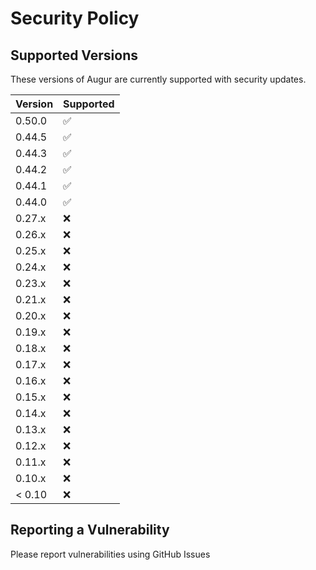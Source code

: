 # Security Policy

## Supported Versions

These versions of Augur are currently supported with security updates.

| Version | Supported          |
| ------- | ------------------ |
| 0.50.0   | :white_check_mark: |
| 0.44.5   | :white_check_mark: |
| 0.44.3   | :white_check_mark: |
| 0.44.2   | :white_check_mark: |
| 0.44.1   | :white_check_mark: |
| 0.44.0   | :white_check_mark: |
| 0.27.x   | :x: |
| 0.26.x   | :x: |
| 0.25.x   | :x: |
| 0.24.x   | :x: |
| 0.23.x   | :x: |
| 0.21.x   | :x: |
| 0.20.x   | :x: |
| 0.19.x   | :x: |
| 0.18.x   | :x: |
| 0.17.x   | :x: |
| 0.16.x   | :x: |
| 0.15.x   | :x: |
| 0.14.x   | :x: |
| 0.13.x   | :x: |
| 0.12.x   | :x: |
| 0.11.x   | :x:                |
| 0.10.x   | :x: |
| < 0.10   | :x:                |

## Reporting a Vulnerability

Please report vulnerabilities using GitHub Issues  
